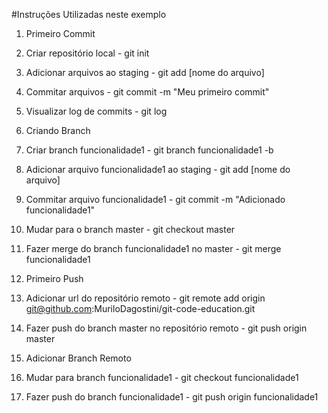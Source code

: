 #Instruções Utilizadas neste exemplo

1. Primeiro Commit
  1. Criar repositório local - git init
  2. Adicionar arquivos ao staging - git add [nome do arquivo]
  3. Commitar arquivos - git commit -m "Meu primeiro commit"
  4. Visualizar log de commits - git log

2. Criando Branch
  1. Criar branch funcionalidade1 - git branch funcionalidade1 -b
  2. Adicionar arquivo funcionalidade1 ao staging - git add [nome do arquivo]
  3. Commitar arquivo funcionalidade1 - git commit -m "Adicionado funcionalidade1"
  4. Mudar para o branch master - git checkout master
  5. Fazer merge do branch funcionalidade1 no master - git merge funcionalidade1
  
3. Primeiro Push  
  1. Adicionar url do repositório remoto - git remote add origin git@github.com:MuriloDagostini/git-code-education.git
  2. Fazer push do branch master no repositório remoto - git push origin master

4. Adicionar Branch Remoto
  1. Mudar para branch funcionalidade1 - git checkout funcionalidade1
  2. Fazer push do branch funcionalidade1 - git push origin funcionalidade1
